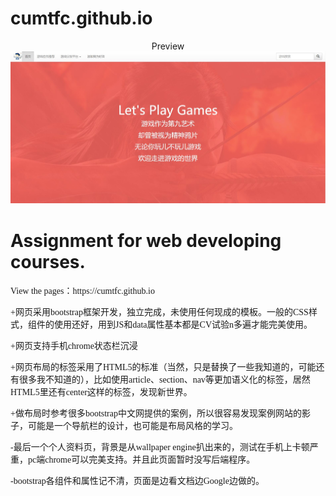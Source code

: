 # cumtfc.github.io
<style>
p{
    font-family:'微软雅黑';
}

</style>
<center>Preview </center>
<img src="img/preview .jpg"  />
<h1>Assignment for web developing courses.</h1>
<p>View the pages：https://cumtfc.github.io</p>

<p>+网页采用bootstrap框架开发，独立完成，未使用任何现成的模板。一般的CSS样式，组件的使用还好，用到JS和data属性基本都是CV试验n多遍才能完美使用。</p>
<p>+网页支持手机chrome状态栏沉浸</p>
<p>+网页布局的标签采用了HTML5的标准（当然，只是替换了一些我知道的，可能还有很多我不知道的），比如使用article、section、nav等更加语义化的标签，居然HTML5里还有center这样的标签，发现新世界。</p>
<p>+做布局时参考很多bootstrap中文网提供的案例，所以很容易发现案例网站的影子，可能是一个导航栏的设计，也可能是布局风格的学习。</p>
<p>-最后一个个人资料页，背景是从wallpaper engine扒出来的，测试在手机上卡顿严重，pc端chrome可以完美支持。并且此页面暂时没写后端程序。</p>
<p>-bootstrap各组件和属性记不清，页面是边看文档边Google边做的。</p>
